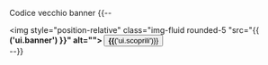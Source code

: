   
Codice vecchio banner
    {{-- <div class="container-fluid">
            <div class="row justify-content-center ">
                <div class="col-11">
                    <img style="position-relative" class="img-fluid rounded-5 "src="{{ __('ui.banner') }}"  alt="">
                    <a href="{{ route('categoryShow', 9) }}"><button class="button-1">{{__('ui.scoprili')}}</button></a>
                </div>
            </div>
        </div> --}}